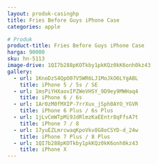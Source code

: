 ```yaml
---
layout: produk-casinghp
title: Fries Before Guys iPhone Case
categories: apple

# Produk
product-title: Fries Before Guys iPhone Case
harga: 90000
sku: hn-5113
image-drive: 1QI7b288pKOTkby1pkKQz0kK6onh0kz43
gallery:
  - url: 1KnoDzS4QpO07V5WR6LJ1MoJkO6LYgABL
    title: iPhone 5 / 5s / SE
  - url: 1msPiYHXaovIPZWeVHSY_9D9ey9MWHaq4
    title: iPhone 6 / 6s
  - url: 1Ar0zM0fMXIP-7rrXux_jSph0AYO_YGVR
    title: iPhone 6 Plus / 6s Plus
  - url: 1jLvCmWTpMi9JdRlmzKaEEntr8qFfsA7t
    title: iPhone 7 / 8
  - url: 17yuEZLmrcwaqKpoVkv8G8oCSYD-d_24w
    title: iPhone 7 Plus / 8 Plus
  - url: 1QI7b288pKOTkby1pkKQz0kK6onh0kz43
    title: iPhone X
---
```

